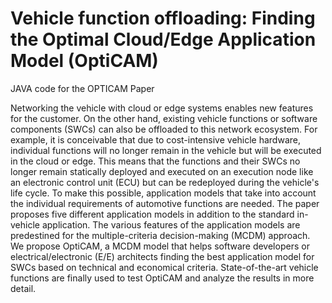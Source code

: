 # Vehicle function offloading: Finding the Optimal Cloud/Edge Application Model (OptiCAM)
JAVA code for the OPTICAM Paper

Networking the vehicle with cloud or edge systems enables new features for the customer. On the other hand, existing vehicle functions or software components (SWCs) can also be offloaded to this network ecosystem. For example, it is conceivable that due to cost-intensive vehicle hardware, individual functions will no longer remain in the vehicle but will be executed in the cloud or edge. This means that the functions and their SWCs no longer remain statically deployed and executed on an execution node like an electronic control unit (ECU) but can be redeployed during the vehicle's life cycle. To make this possible, application models that take into account the individual requirements of automotive functions are needed. The paper proposes five different application models in addition to the standard in-vehicle application. The various features of the application models are predestined for the multiple-criteria decision-making (MCDM) approach. We propose OptiCAM, a MCDM model that helps software developers or electrical/electronic (E/E) architects finding the best application model for SWCs based on technical and economical criteria. State-of-the-art vehicle functions are finally used to test OptiCAM and analyze the results in more detail.

